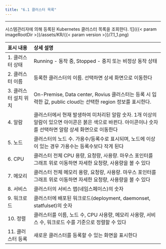 ```yaml
---
title: "6.1 클러스터 목록"
---
```


---
시스템관리자에 의해 등록된 Kubernetes 클러스터 목록을 조회한다.
![]({{< param imageRootDir >}}/assets/KR/{{< param version >}}/7.1_1.png)

| **표시 내용** | **상세 설명**                       |
| :---------------- | :--------------------------- |
| 1. 클러스터 상태 | Running - 동작 중, Stopped - 중지 또는 비정상 동작 상태  |
| 2. 클러스터 이름 | 등록한 클러스터의 이름. 선택하면 상세 화면으로 이동한다 |
| 3. 클러스터 설치 위치 | On-Premise, Data center, Rovius 클러스터는 등록 시 입력한 값, public cloud는 선택한 region 정보를 표시한다. |
| 4. 알람 | 클러스터에서 현재 발생하여 미처리된 알람 숫자. 1개 이상의 알람이 있으면 아이콘은 붉은 색으로 바뀐다. 아이콘이나 숫자를 선택하면 알람 상세 화면으로 이동한다 |
| 5. 노드 | 클러스터의 노드 수. 가용수/등록수로 표시되며, 노드에 이상이 있는 경우 가용수는 등록수보다 작게 된다 |
| 6. CPU | 클러스터 전체 CPU 용량, 요청량, 사용량. 마우스 포인터를 그래프 위로 이동하면 자세한 요청량, 사용량을 볼 수 있다 |
| 7. 메모리 | 클러스터 전체 메모리 용량, 요청량, 사용량. 마우스 포인터를 그래프 위로 이동하면 자세한 요청량, 사용량을 볼 수 있다 |
| 8. 서비스 | 클러스터의 서비스 맵\(네임스페이스\)의 숫자 |
| 9. 워크로드 | 클러스터에 배포된 워크로드(deployment, daemonset, statfulset)의 숫자        |
| 10. 정렬  | 클러스터를 이름, 노드 수, CPU 사용량, 메모리 사용량, 서비스 수, 워크로드 수를 기준으로 정렬할 수 있다 |
| 11. 클러스터 등록  | 새로운 클러스터를 등록할 수 있는 화면을 표시한다 |
